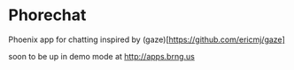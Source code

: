 # Phorechat


Phoenix app for chatting inspired by (gaze)[https://github.com/ericmj/gaze]

soon to be up in demo mode at http://apps.brng.us


